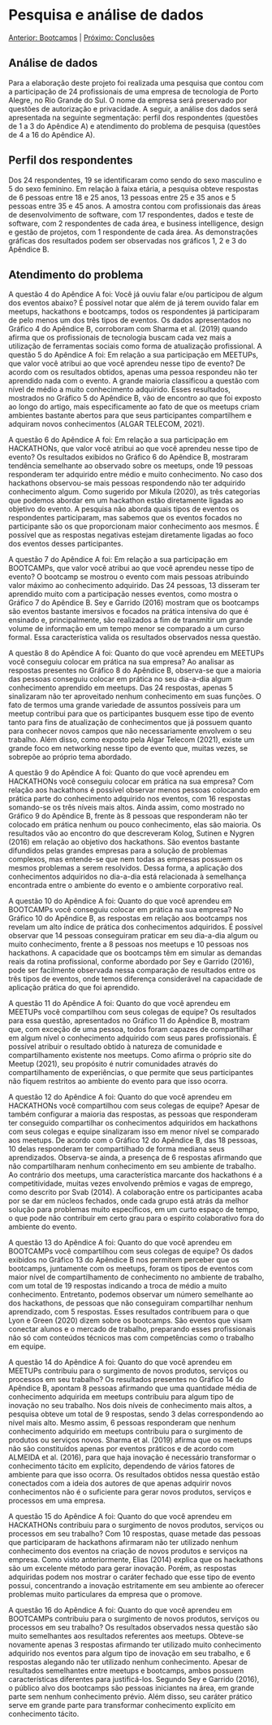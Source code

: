 # Pesquisa e análise de dados

[Anterior: Bootcamps](https://github.com/l4ur4oliveira/tcc-knowledge-management/blob/main/sessoes/bootcamps.md) | [Próximo: Conclusões](https://github.com/l4ur4oliveira/tcc-knowledge-management/blob/main/sessoes/conclusao.md)

## Análise de dados

Para a elaboração deste projeto foi realizada uma pesquisa que contou com a participação de 24 profissionais de uma empresa de tecnologia de Porto Alegre, no Rio Grande do Sul. O nome da empresa será preservado por questões de autorização e privacidade. A seguir, a análise dos dados será apresentada na seguinte segmentação: perfil dos respondentes (questões de 1 a 3 do Apêndice A) e atendimento do problema de pesquisa (questões de 4 a 16 do Apêndice A).

## Perfil dos respondentes

Dos 24 respondentes, 19 se identificaram como sendo do sexo masculino e 5 do sexo feminino. Em relação à faixa etária, a pesquisa obteve respostas de 6 pessoas entre 18 e 25 anos, 13 pessoas entre 25 e 35 anos e 5 pessoas entre 35 e 45 anos. A amostra contou com profissionais das áreas de desenvolvimento de software, com 17 respondentes, dados e teste de software, com 2 respondentes de cada área, e business intelligence, design e gestão de projetos, com 1 respondente de cada área. As demonstrações gráficas dos resultados podem ser observadas nos gráficos 1, 2 e 3 do Apêndice B.

## Atendimento do problema

A questão 4 do Apêndice A foi: Você já ouviu falar e/ou participou de algum dos eventos abaixo? É possível notar que além de já terem ouvido falar em meetups, hackathons e bootcamps, todos os respondentes já participaram de pelo menos um dos três tipos de eventos. Os dados apresentados no Gráfico 4 do Apêndice B, corroboram com Sharma et al. (2019) quando afirma que os profissionais de tecnologia buscam cada vez mais a utilização de ferramentas sociais como forma de atualização profissional.
A questão 5 do Apêndice A foi: Em relação a sua participação em MEETUPs, que valor você atribui ao que você aprendeu nesse tipo de evento? De acordo com os resultados obtidos, apenas uma pessoa respondeu não ter aprendido nada com o evento. A grande maioria classificou a questão com nível de médio a muito conhecimento adquirido. Esses resultados, mostrados no Gráfico 5 do Apêndice B, vão de encontro ao que foi exposto ao longo do artigo, mais especificamente ao fato de que os meetups criam ambientes bastante abertos para que seus participantes compartilhem e adquiram novos conhecimentos (ALGAR TELECOM, 2021).

A questão 6 do Apêndice A foi: Em relação a sua participação em HACKATHONs, que valor você atribui ao que você aprendeu nesse tipo de evento? Os resultados exibidos no Gráfico 6 do Apêndice B, mostraram tendência semelhante ao observado sobre os meetups, onde 19 pessoas responderam ter adquirido entre médio e muito conhecimento. No caso dos hackathons observou-se mais pessoas respondendo não ter adquirido conhecimento algum. Como sugerido por Mikula (2020), as três categorias que podemos abordar em um hackathon estão diretamente ligadas ao objetivo do evento. A pesquisa não aborda quais tipos de eventos os respondentes participaram, mas sabemos que os eventos focados no participante são os que proporcionam maior conhecimento aos mesmos. É possível que as respostas negativas estejam diretamente ligadas ao foco dos eventos desses participantes.

A questão 7 do Apêndice A foi: Em relação a sua participação em BOOTCAMPs, que valor você atribui ao que você aprendeu nesse tipo de evento? O bootcamp se mostrou o evento com mais pessoas atribuindo valor máximo ao conhecimento adquirido. Das 24 pessoas, 13 disseram ter aprendido muito com a participação nesses eventos, como mostra o Gráfico 7 do Apêndice B. Sey e Garrido (2016) mostram que os bootcamps são eventos bastante imersivos e focados na prática intensiva do que é ensinado e, principalmente, são realizados a fim de transmitir um grande volume de informação em um tempo menor se comparado a um curso formal. Essa característica valida os resultados observados nessa questão.

A questão 8 do Apêndice A foi: Quanto do que você aprendeu em MEETUPs você conseguiu colocar em prática na sua empresa? Ao analisar as respostas presentes no Gráfico 8 do Apêndice B, observa-se que a maioria das pessoas conseguiu colocar em prática no seu dia-a-dia algum conhecimento aprendido em meetups. Das 24 respostas, apenas 5 sinalizaram não ter aproveitado nenhum conhecimento em suas funções. O fato de termos uma grande variedade de assuntos possíveis para um meetup contribui para que os participantes busquem esse tipo de evento tanto para fins de atualização de conhecimentos que já possuem quanto para conhecer novos campos que não necessariamente envolvem o seu trabalho. Além disso, como exposto pela Algar Telecom (2021), existe um grande foco em networking nesse tipo de evento que, muitas vezes, se sobrepõe ao próprio tema abordado.

A questão 9 do Apêndice A foi: Quanto do que você aprendeu em HACKATHONs você conseguiu colocar em prática na sua empresa? Com relação aos hackathons é possível observar menos pessoas colocando em prática parte do conhecimento adquirido nos eventos, com 16 respostas somando-se os três níveis mais altos. Ainda assim, como mostrado no Gráfico 9 do Apêndice B, frente às 8 pessoas que responderam não ter colocado em prática nenhum ou pouco conhecimento, elas são maioria. Os resultados vão ao encontro do que descreveram Kolog, Sutinen e Nygren (2016) em relação ao objetivo dos hackathons. São eventos bastante difundidos pelas grandes empresas para a solução de problemas complexos, mas entende-se que nem todas as empresas possuem os mesmos problemas a serem resolvidos. Dessa forma, a aplicação dos conhecimentos adquiridos no dia-a-dia está relacionada à semelhança encontrada entre o ambiente do evento e o ambiente corporativo real.

A questão 10 do Apêndice A foi: Quanto do que você aprendeu em BOOTCAMPs você conseguiu colocar em prática na sua empresa? No Gráfico 10 do Apêndice B, as respostas em relação aos bootcamps nos revelam um alto índice de prática dos conhecimentos adquiridos. É possível observar que 14 pessoas conseguiram praticar em seu dia-a-dia algum ou muito conhecimento, frente a 8 pessoas nos meetups e 10 pessoas nos hackathons. A capacidade que os bootcamps têm em simular as demandas reais da rotina profissional, conforme abordado por Sey e Garrido (2016), pode ser facilmente observada nessa comparação de resultados entre os três tipos de eventos, onde temos diferença considerável na capacidade de aplicação prática do que foi aprendido.

A questão 11 do Apêndice A foi: Quanto do que você aprendeu em MEETUPs você compartilhou com seus colegas de equipe? Os resultados para essa questão, apresentados no Gráfico 11 do Apêndice B, mostram que, com exceção de uma pessoa, todos foram capazes de compartilhar em algum nível o conhecimento adquirido com seus pares profissionais. É possível atribuir o resultado obtido à natureza de comunidade e compartilhamento existente nos meetups. Como afirma o próprio site do Meetup (2021), seu propósito é nutrir comunidades através do compartilhamento de experiências, o que permite que seus participantes não fiquem restritos ao ambiente do evento para que isso ocorra.

A questão 12 do Apêndice A foi: Quanto do que você aprendeu em HACKATHONs você compartilhou com seus colegas de equipe? Apesar de também configurar a maioria das respostas, as pessoas que responderam ter conseguido compartilhar os conhecimentos adquiridos em hackathons com seus colegas e equipe sinalizaram isso em menor nível se comparado aos meetups. De acordo com o Gráfico 12 do Apêndice B, das 18 pessoas, 10 delas responderam ter compartilhado de forma mediana seus aprendizados. Observa-se ainda, a presença de 6 respostas afirmando que não compartilharam nenhum conhecimento em seu ambiente de trabalho. Ao contrário dos meetups, uma característica marcante dos hackathons é a competitividade, muitas vezes envolvendo prêmios e vagas de emprego, como descrito por Svab (2014). A colaboração entre os participantes acaba por se dar em núcleos fechados, onde cada grupo está atrás da melhor solução para problemas muito específicos, em um curto espaço de tempo, o que pode não contribuir em certo grau para o espírito colaborativo fora do ambiente do evento.

A questão 13 do Apêndice A foi: Quanto do que você aprendeu em BOOTCAMPs você compartilhou com seus colegas de equipe? Os dados exibidos no Gráfico 13 do Apêndice B nos permitem perceber que os bootcamps, juntamente com os meetups, foram os tipos de eventos com maior nível de compartilhamento de conhecimento no ambiente de trabalho, com um total de 19 respostas indicando a troca de médio a muito conhecimento. Entretanto, podemos observar um número semelhante ao dos hackathons, de pessoas que não conseguiram compartilhar nenhum aprendizado, com 5 respostas. Esses resultados contribuem para o que Lyon e Green (2020) dizem sobre os bootcamps. São eventos que visam conectar alunos e o mercado de trabalho, preparando esses profissionais não só com conteúdos técnicos mas com competências como o trabalho em equipe.

A questão 14 do Apêndice A foi: Quanto do que você aprendeu em MEETUPs contribuiu para o surgimento de novos produtos, serviços ou processos em seu trabalho? Os resultados presentes no Gráfico 14 do Apêndice B, apontam 8 pessoas afirmando que uma quantidade média de conhecimento adquirida em meetups contribuiu para algum tipo de inovação no seu trabalho. Nos dois níveis de conhecimento mais altos, a pesquisa obteve um total de 9 respostas, sendo 3 delas correspondendo ao nível mais alto. Mesmo assim, 6 pessoas responderam que nenhum conhecimento adquirido em meetups contribuiu para o surgimento de produtos ou serviços novos. Sharma et al. (2019) afirma que os meetups não são constituídos apenas por eventos práticos e de acordo com ALMEIDA et al. (2016), para que haja inovação é necessário transformar o conhecimento tácito em explícito, dependendo de vários fatores de ambiente para que isso ocorra. Os resultados obtidos nessa questão estão conectados com a ideia dos autores de que apenas adquirir novos conhecimentos não é o suficiente para gerar novos produtos, serviços e processos em uma empresa.

A questão 15 do Apêndice A foi: Quanto do que você aprendeu em HACKATHONs contribuiu para o surgimento de novos produtos, serviços ou processos em seu trabalho? Com 10 respostas, quase metade das pessoas que participaram de hackathons afirmaram não ter utilizado nenhum conhecimento dos eventos na criação de novos produtos e serviços na empresa. Como visto anteriormente, Elias (2014) explica que os hackathons são um excelente método para gerar inovação. Porém, as respostas adquiridas podem nos mostrar o caráter fechado que esse tipo de evento possui, concentrando a inovação estritamente em seu ambiente ao oferecer problemas muito particulares da empresa que o promove.

A questão 16 do Apêndice A foi: Quanto do que você aprendeu em BOOTCAMPs contribuiu para o surgimento de novos produtos, serviços ou processos em seu trabalho? Os resultados observados nessa questão são muito semelhantes aos resultados referentes aos meetups. Obteve-se novamente apenas 3 respostas afirmando ter utilizado muito conhecimento adquirido nos eventos para algum tipo de inovação em seu trabalho, e 6 respostas alegando não ter utilizado nenhum conhecimento. Apesar de resultados semelhantes entre meetups e bootcamps, ambos possuem características diferentes para justificá-los. Segundo Sey e Garrido (2016), o público alvo dos bootcamps são pessoas iniciantes na área, em grande parte sem nenhum conhecimento prévio. Além disso, seu caráter prático serve em grande parte para transformar conhecimento explícito em conhecimento tácito.
